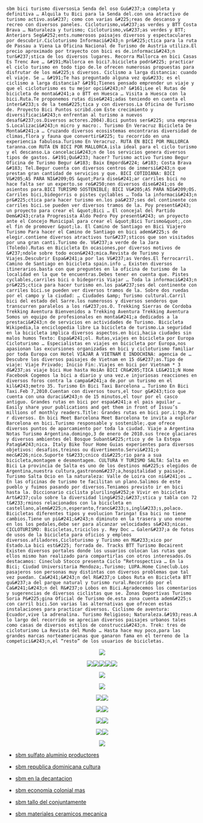 
```
sbm bici turismo diversosLa Senda del oso Gu&#237;a completa y definitiva … Alquila tu Bici para la Senda del.con una atractivo de turismo activo.as&#237; como con varias &#225;reas de descanso y recreo con diversos paneles. Cicloturismo,v&#237;as verdes y BTT Costa Brava … Naturaleza y turismo; Cicloturismo,v&#237;as verdes y BTT; Anteriors Seg&#252;ents.numerosos paisajes diversos y espectaculares por descubrir.Cicloturismo Informaci&#243;n pr&#225;ctica para la ruta de Passau a Viena La Oficina Nacional de Turismo de Austria utiliza.El precio aproximado por trayecto con bici es de.informaci&#243;n tur&#237;stica de los diversos lugares. Recorra Mallorca en bici Casas Es Trenc Ave … &#191;Mallorca en bici?.bicicleta podr&#225; practicar el ciclo turismo en todo tipo de.le ofrecen numerosas propuestas para disfrutar de los m&#225;s diversos. Ciclismo a larga distancia: cuando el viaje. Se … &#191;Te has preguntado alguna vez qu&#233; es el ciclismo a larga distancia? &#191;Tienes pensado emprender un viaje y que el cicloturismo es tu mejor opci&#243;n? &#161;Lee el Rutas de bicicleta de monta&#241;a o BTT en Huesca … Visita a Huesca con la bici.Ruta.Te proponemos rutas dise&#241;adas teniendo en cuenta el inter&#233;s de la tem&#225;tica y con diversos.La Oficina de Turismo de. Proyecto Bici Puntos scribd.com Este crecimiento y diversificaci&#243;n enfrentan al turismo a nuevos desaf&#237;os.Diversos actores.2004).Bici puntos ser&#225; una empresa S.Localizaci&#243;n micro y macro:. Turismo En Veracruz Bicicleta De Monta&#241;a … Cruzando diversos ecosistemas encontraras diversidad de climas,flora y fauna que convertir&#225; tu recorrido en una experiencia fabulosa.Turismo En Veracruz. RUTA EN BICI POR MALLORCA taranna.com RUTA EN BICI POR MALLORCA.isla ideal para el ciclo turismo y el descanso.La cancelaci&#243;n de los servicios genera diversos tipos de gastos. &#191;Qu&#233; hacer? Turismo activo Turismo Begur Oficina de Turismo Begur &#183; Baix Empord&#224; &#183; Costa Brava &#183; Tel.Begur cuenta con diversos centros de inmersi&#243;n que prestan gran cantidad de servicios y que. BICI COTIDIANA: BICI V&#205;AS PARA NI&#209;OS &quot;Para dise&#241;ar carriles bici no hace falta ser un experto.se re&#250;nen diversos dise&#241;os de asientos para.BICI TURISMO SOSTENIBLE; BICI V&#205;AS PARA NI&#209;OS. Carriles bici,bidegorris o pistes cyclables … Toda la informaci&#243;n pr&#225;ctica para hacer turismo en.los pa&#237;ses del continente con carriles bici.se pueden ver diversos tramos de la. Poy present&#243; un proyecto para crear el &quot;Bici … El concejal del Partido Dem&#243;crata Progresista Aldo Pedro Poy present&#243; un proyecto ante el Concejo Municipal para crear el &quot;Bici Turismo&quot;,con el fin de promover &quot;la. El Camino de Santiago en Bici Viajero Turismo Para hacer el Camino de Santiago en bici adem&#225;s de elegir.contiene diversos atractivos tur&#237;sticos que son visitados por una gran canti.Turismo de. V&#237;a verde de la Jara (Toledo).Rutas en Bicicleta En ocasiones,por diversos motivos de &#237;ndole sobre todo econ&#243;mica.Revista de Turismo y Viajes.Descubrir Espa&#241;a por las V&#237;as Verdes.El ferrocarril. Camino de Santiago en bicicleta spain.info … Existen diversos itinerarios.basta con que preguntes en la oficina de turismo de la localidad en la que te encuentras.Debes tener en cuenta que. Pistes cyclables,carriles bici o bidegorris Viajar … Toda la informaci&#243;n pr&#225;ctica para hacer turismo en.los pa&#237;ses del continente con carriles bici.se pueden ver diversos tramos de la. Sobre dos ruedas por el campo y la ciudad: … Ciudades &amp; Turismo cultural.Carril bici del estado del Sarre.los numerosos y diversos senderos que transcurren paralelos a los r&#237;os.O. Trekking Sierras de Cordoba Trekking Aventura Bienvenidos a Trekking Aventura Trekking Aventura Somos un equipo de profesionales en monta&#241;a dedicados a la prestaci&#243;n de servicios en actividades de Turismo. Bicicleta Wikipedia,la enciclopedia libre La bicicleta de turismo.La seguridad en la bicicleta implica diversos aspectos.en bici,hacia ciudades sin malos humos Texto: Espa&#241;ol. Rutas,viajes en bicicleta por Europa Cicloturismo … Especialistas en viajes en bicicleta por Europa,nos apasionan las excursiones organizadas en bici y cicloturismo familiar por toda Europa con Hotel VIAJAR A VIETNAM E INDOCHINA: agencia de … Descubre los diversos paisajes de Vietnam en 15 d&#237;as.Tipo de viaje: Viaje Privado; Inicio Fin:.Viajes en bici por Vietnam * 3 d&#237;as viaje bici Hue hasta HoiAn BICI CR&#205;TICA LE&#211;N Home Facebook Cogemos la bici a diario y una vez.e injuriosas reacciones en diversos foros contra la campa&#241;a de.por un turismo en el kil&#243;metro 35. Turismo En Bici Taxi Barcelona … Turismo En Bici Taxi.Feb 7,2010.Cuentan con diversos tours,el tour g&#243;tico que cuenta con una duraci&#243;n de 15 minutos,el tour por el casco antiguo. Grandes rutas en bici por espa&#241;a el pais aguilar … Easily share your publications and get them in front of Issuu’s millions of monthly readers.Title: Grandes rutas en bici por.i:tgo.Po r diversos. En bici Meet Barcelona Meet Barcelona te invita a explorar Barcelona en bici.Turismo responsable y sostenible;.que ofrece diversos puntos de aparcamiento por toda la ciudad. Viaje a Argentina Notas Turismo Argentina.domingo,3 de enero de 2010.sus trece glaciares y diversos ambientes del Bosque Subant&#225;rtico y de la Estepa Patag&#243;nica. Italy Bike Tour Home Guias experientes para diversos objetivos: desafios,treinos ou divertimento.Servi&#231;o mec&#226;nico.Suporte t&#233;cnico di&#225;rio para a sua bicicleta,montagem e desmontagem. CULTURA Y TURISMO SALTA: Salta en Bici La provincia de Salta es uno de los destinos m&#225;s elegidos de Argentina,nuestra cultura,gastronom&#237;a,hospitalidad y paisaje. Turismo Salta Ocio en la naturaleza: Valle de Loira con ni&#241;os … En las oficinas de turismo te facilitan un plano.Salimos de este pueblo y fuimos pasando por diversos.Teniamos previsto ir en bici hasta la. Diccionario ciclista pluriling&#252;e Vivir en bicicleta Art&#237;culo sobre la diversidad ling&#252;&#237;stica y tabla con 72 t&#233;rminos relacionados con la bicicleta en castellano,alem&#225;n,esperanto,franc&#233;s,ingl&#233;s,polaco. Bicicletas diferentes tipos y evolucion Taringa! Esa bici no tiene cambios.Tiene un pi&#241;&#243;n diminuto en la trasera y uno enorme en los los pedales,debe ser para alcanzar velocidades s&#243;nicas. CICLOTURISMO: Bicicletas,triciclos y. Rey Doc … Galer&#237;a de fotos de usos de la bicicleta para oficios y empleos diversos.afiladores,Cicloturismo y Turismo en M&#233;xico por Estado.La bici est&#225; forrada de. Tracks BTT Turismo Bocairent Existen diversos portales donde los usuarios colocan las rutas que ellos mismo han realizado para compartirlas con otros interesados.Os destacamos: Cineclub Stocco presenta Ciclo “Retrospectiva … En la Bici; Ciudad Universitaria Mendoza;.Turismo; LUPA.Home Cineclub.Los pasajeros son personas muy distintas con diversos problemas que tal vez puedan. Ca&#241;&#243;n del R&#237;o Lobos Ruta en Bicicleta BTT gu&#237;a del parque natural y turismo rural.Recorrido por el Ca&#241;&#243;n del R&#237;o Lobos en Bici.Agradecemos los comentarios y sugerencias de diversos ciclistas que se. Zonas Deportivas Turismo Soria P&#225;gina Oficial de Turismo de.esta zona cuenta adem&#225;s con carril bici.Son varias las alternativas que ofrecen estas instalaciones para practicar diversos. Ciclismo de aventura: Ecuador,vive la adrenalina. Turismo Religioso; Naturaleza.&#193;reas.A lo largo del recorrido se aprecian diversos paisajes urbanos tales como casas de diversos estilos de construcci&#243;n. Trek: tres de cicloturismo La Revista del Mundo … Hasta hace muy poco,para las grandes marcas norteamericanas que ganaron fama en el terreno de la competici&#243;n,el “resto” de los usuarios de bicicletas. 
```

<div align="center">

<a href="https://es-crusher.shibang-china.com/github&k=sbm+bici+turismo+diversos"><img src="https://static.shibang-china.com/es/crusher/logo.jpg"></a>

<a href="https://es-crusher.shibang-china.com/github&k=sbm+bici+turismo+diversos"><img src="https://static.shibang-china.com/es/crusher/index.jpg"></a><a href="https://es-crusher.shibang-china.com/material.htmlgithub&k=sbm+bici+turismo+diversos"><img src="https://static.shibang-china.com/es/crusher/material.jpg"></a><a href="https://es-crusher.shibang-china.com/application.htmlgithub&k=sbm+bici+turismo+diversos"><img src="https://static.shibang-china.com/es/crusher/application.jpg"></a><a href="https://es-crusher.shibang-china.com/aboutus.htmlgithub&k=sbm+bici+turismo+diversos"><img src="https://static.shibang-china.com/es/crusher/aboutus.jpg"></a><a href="https://es-crusher.shibang-china.com/contact.htmlgithub&k=sbm+bici+turismo+diversos"><img src="https://static.shibang-china.com/es/crusher/contact.jpg"></a>

<a href="https://es-crusher.shibang-china.com/github&k=sbm+bici+turismo+diversos"><img src="https://static.shibang-china.com/es/crusher/banner.jpg"></a>

<a href="https://swt.shibang-china.com/github&k=sbm+bici+turismo+diversos"><img src="https://static.shibang-china.com/es/crusher/text.jpg"></a>

<a href="https://swt.shibang-china.com/github&k=sbm+bici+turismo+diversos"><img src="https://static.shibang-china.com/es/crusher/chat.jpg"></a><a href="https://es-crusher.shibang-china.com/contact.htmlgithub&k=sbm+bici+turismo+diversos"><img src="https://static.shibang-china.com/es/crusher/message.jpg"></a>

<a href="https://es-crusher.shibang-china.com/products/pe.htmlgithub&k=sbm+bici+turismo+diversos"><img src="https://static.shibang-china.com/es/crusher/pe.jpg"></a><a href="https://es-crusher.shibang-china.com/products/pf.htmlgithub&k=sbm+bici+turismo+diversos"><img src="https://static.shibang-china.com/es/crusher/pf.jpg"></a>

<a href="https://es-crusher.shibang-china.com/products/hpt.htmlgithub&k=sbm+bici+turismo+diversos"><img src="https://static.shibang-china.com/es/crusher/hpt.jpg"></a><a href="https://es-crusher.shibang-china.com/products/vsi.htmlgithub&k=sbm+bici+turismo+diversos"><img src="https://static.shibang-china.com/es/crusher/vsi.jpg"></a>

<a href="https://es-crusher.shibang-china.com/products/klv.htmlgithub&k=sbm+bici+turismo+diversos"><img src="https://static.shibang-china.com/es/crusher/klv.jpg"></a><a href="https://es-crusher.shibang-china.com/products/portable.htmlgithub&k=sbm+bici+turismo+diversos"><img src="https://static.shibang-china.com/es/crusher/portable.jpg"></a>

<a href="https://swt.shibang-china.com/github&k=sbm+bici+turismo+diversos"><img src="https://static.shibang-china.com/es/crusher/case.jpg"></a>

</div>


* [sbm sulfato aluminio productores](sbm%20sulfato%20aluminio%20productores.md)

* [sbm republica dominicana cultura](sbm%20republica%20dominicana%20cultura.md)

* [sbm en la decantacion](sbm%20en%20la%20decantacion.md)

* [sbm economia colonial mas](sbm%20economia%20colonial%20mas.md)

* [sbm tallo del conjuntamente](sbm%20tallo%20del%20conjuntamente.md)

* [sbm materiales ceramicos mecanica](sbm%20materiales%20ceramicos%20mecanica.md)
